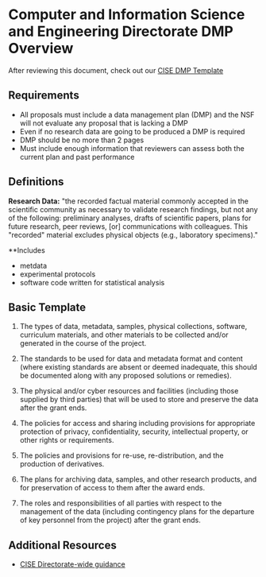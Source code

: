 # Computer and Information Science and Engineering Directorate DMP Overview

After reviewing this document, check out our [CISE DMP Template](NSF-CISE-Template.md)

## Requirements 

- All proposals must include a data management plan (DMP) and the NSF will not evaluate any proposal that is lacking a DMP
- Even if no research data are going to be produced a DMP is required 
- DMP should be no more than 2 pages
- Must include enough information that reviewers can assess both the current plan and past performance

## Definitions

**Research Data:** "the recorded factual material commonly accepted in the scientific community as necessary to validate research findings, but not any of the following: preliminary analyses, drafts of scientific papers, plans for future research, peer reviews, [or] communications with colleagues. This "recorded" material excludes physical objects (e.g., laboratory specimens)."

**Includes 
- metdata
- experimental protocols
- software code written for statistical analysis 


## Basic Template

1. The types of data, metadata, samples, physical collections, software, curriculum materials, and other materials to be collected and/or generated in the course of the project.

2. The standards to be used for data and metadata format and content (where existing standards are absent or deemed inadequate, this should be documented along with any proposed solutions or remedies).

3. The physical and/or cyber resources and facilities (including those supplied by third parties) that will be used to store and preserve the data after the grant ends.

4. The policies for access and sharing including provisions for appropriate protection of privacy, confidentiality, security, intellectual property, or other rights or requirements.

5. The policies and provisions for re-use, re-distribution, and the production of derivatives. 

6. The plans for archiving data, samples, and other research products, and for preservation of access to them after the award ends.

7. The roles and responsibilities of all parties with respect to the management of the data (including contingency plans for the departure of key personnel from the project) after the grant ends.

## Additional Resources 
- [CISE Directorate-wide guidance](http://www.nsf.gov/cise/cise_dmp.jsp)